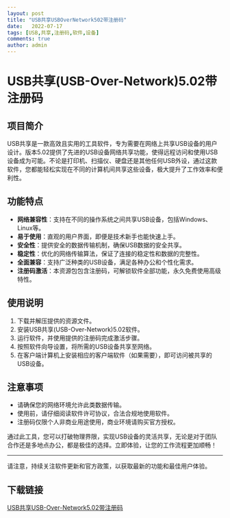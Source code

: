 ```yaml
---
layout: post
title: "USB共享USBOverNetwork502带注册码"
date:   2022-07-17
tags: [USB,共享,注册码,软件,设备]
comments: true
author: admin
---
```

# USB共享(USB-Over-Network)5.02带注册码

## 项目简介

USB共享是一款高效且实用的工具软件，专为需要在网络上共享USB设备的用户设计。版本5.02提供了先进的USB设备网络共享功能，使得远程访问和使用USB设备成为可能。不论是打印机、扫描仪、硬盘还是其他任何USB外设，通过这款软件，您都能轻松实现在不同的计算机间共享这些设备，极大提升了工作效率和便利性。

## 功能特点

- **网络兼容性**：支持在不同的操作系统之间共享USB设备，包括Windows、Linux等。
- **易于使用**：直观的用户界面，即便是技术新手也能快速上手。
- **安全性**：提供安全的数据传输机制，确保USB数据的安全共享。
- **稳定性**：优化的网络传输算法，保证了连接的稳定性和数据的完整性。
- **全面兼容**：支持广泛种类的USB设备，满足各种办公和个性化需求。
- **注册码激活**：本资源包包含注册码，可解锁软件全部功能，永久免费使用高级特性。

## 使用说明

1. 下载并解压提供的资源文件。
2. 安装USB共享(USB-Over-Network)5.02软件。
3. 运行软件，并使用提供的注册码完成激活步骤。
4. 按照软件向导设置，将所需的USB设备共享至网络。
5. 在客户端计算机上安装相应的客户端软件（如果需要），即可访问被共享的USB设备。

## 注意事项

- 请确保您的网络环境允许此类数据传输。
- 使用前，请仔细阅读软件许可协议，合法合规地使用软件。
- 注册码仅限个人非商业用途使用，商业环境请购买官方授权。

通过此工具，您可以打破物理界限，实现USB设备的灵活共享，无论是对于团队合作还是多地点办公，都是极佳的选择。立即体验，让您的工作流程更加顺畅！

---

请注意，持续关注软件更新和官方政策，以获取最新的功能和最佳用户体验。

## 下载链接

[USB共享USB-Over-Network5.02带注册码](https://pan.quark.cn/s/b709db82b823)